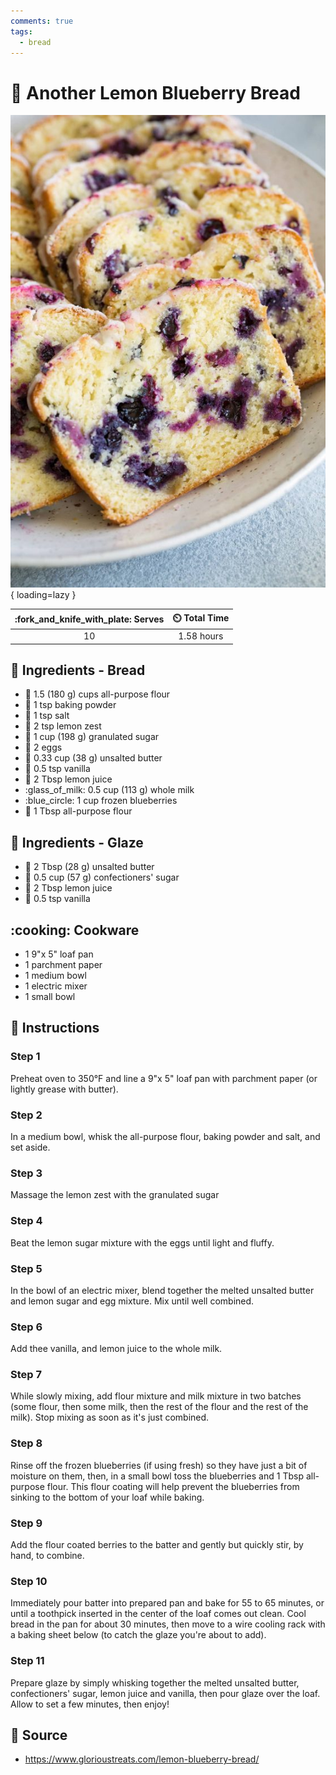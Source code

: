 ```yaml
---
comments: true
tags:
  - bread
---
```

# :lemon: Another Lemon Blueberry Bread

![Another Lemon Blueberry Bread][1]{ loading=lazy }

| :fork_and_knife_with_plate: Serves | :timer_clock: Total Time |
|:----------------------------------:|:-----------------------: |
| 10 | 1.58 hours |

## :salt: Ingredients - Bread

- :ear_of_rice: 1.5 (180 g) cups all-purpose flour
- :dash: 1 tsp baking powder
- :salt: 1 tsp salt
- :lemon: 2 tsp lemon zest
- :candy: 1 cup (198 g) granulated sugar
- :egg: 2 eggs
- :butter: 0.33 cup (38 g) unsalted butter
- :icecream: 0.5 tsp vanilla
- :lemon: 2 Tbsp lemon juice
- :glass_of_milk: 0.5 cup (113 g) whole milk
- :blue_circle: 1 cup frozen blueberries
- :ear_of_rice: 1 Tbsp all-purpose flour

## :salt: Ingredients - Glaze

- :butter: 2 Tbsp (28 g) unsalted butter
- :candy: 0.5 cup (57 g) confectioners' sugar
- :lemon: 2 Tbsp lemon juice
- :icecream: 0.5 tsp vanilla

## :cooking: Cookware

- 1 9"x 5" loaf pan
- 1 parchment paper
- 1 medium bowl
- 1 electric mixer
- 1 small bowl

## :pencil: Instructions

### Step 1

Preheat oven to 350°F and line a 9"x 5" loaf pan with parchment paper (or lightly grease with butter).

### Step 2

In a medium bowl, whisk the all-purpose flour, baking powder and salt, and set aside.

### Step 3

Massage the lemon zest with the granulated sugar

### Step 4

Beat the lemon sugar mixture with the eggs until light and fluffy.

### Step 5

In the bowl of an electric mixer, blend together the melted unsalted butter and lemon sugar and egg mixture. Mix until
well combined.

### Step 6

Add thee vanilla, and lemon juice to the whole milk.

### Step 7

While slowly mixing, add flour mixture and milk mixture in two batches (some flour, then some milk, then the rest of the
flour and the rest of the milk). Stop mixing as soon as it's just combined.

### Step 8

Rinse off the frozen blueberries (if using fresh) so they have just a bit of moisture on them, then, in a small bowl
toss the blueberries and 1 Tbsp all-purpose flour. This flour coating will help prevent the blueberries from sinking to
the bottom of your loaf while baking.

### Step 9

Add the flour coated berries to the batter and gently but quickly stir, by hand, to combine.

### Step 10

Immediately pour batter into prepared pan and bake for 55 to 65 minutes, or until a toothpick inserted in the center of
the loaf comes out clean. Cool bread in the pan for about 30 minutes, then move to a wire cooling rack with a baking
sheet below (to catch the glaze you're about to add).

### Step 11

Prepare glaze by simply whisking together the melted unsalted butter, confectioners' sugar, lemon juice and vanilla,
then pour glaze over the loaf. Allow to set a few minutes, then enjoy!

## :link: Source

- <https://www.glorioustreats.com/lemon-blueberry-bread/>

[1]: <../assets/images/another-lemon-blueberry-bread.jpg>
